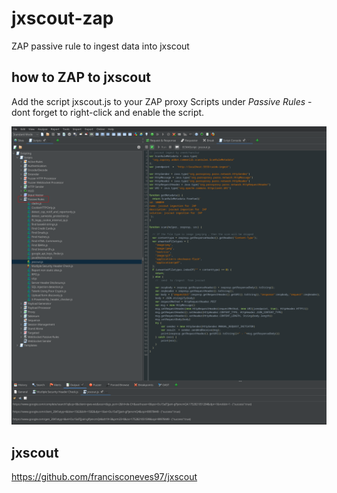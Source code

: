 # jxscout-zap
ZAP passive rule to ingest data into jxscout

## how to ZAP to jxscout
Add the  script  jxscout.js to your ZAP proxy Scripts under *Passive Rules* - dont forget to right-click and enable the script.

![jxscout ZAP passive rule](https://github.com/zneek/jxscout-zap/blob/main/jxscout-zap.png?raw=true)

## jxscout
https://github.com/francisconeves97/jxscout
